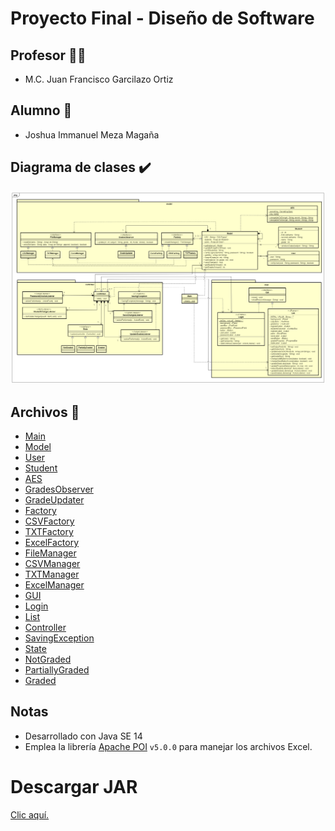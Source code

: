 # Proyecto Final - Diseño de Software

## Profesor :man_teacher:

- M.C. Juan Francisco Garcilazo Ortiz

## Alumno :space_invader:

- Joshua Immanuel Meza Magaña

## Diagrama de clases :heavy_check_mark:

<img src="./.github/DiagramaClasesFinal.png" alt="Diagrama de clases">

## Archivos :file_folder:

- [Main](./src/main/java/Main.java)
- [Model](./src/main/java/model/Model.java)
- [User](./src/main/java/model/User.java)
- [Student](./src/main/java/model/Student.java)
- [AES](./src/main/java/model/AES.java)
- [GradesObserver](./src/main/java/model/GradesObserver.java)
- [GradeUpdater](./src/main/java/model/GradeUpdater.java)
- [Factory](./src/main/java/model/Factory.java)
- [CSVFactory](./src/main/java/model/CSVFactory.java)
- [TXTFactory](./src/main/java/model/TXTFactory.java)
- [ExcelFactory](./src/main/java/model/ExcelFactory.java)
- [FileManager](./src/main/java/model/FileManager.java)
- [CSVManager](./src/main/java/model/CSVManager.java)
- [TXTManager](./src/main/java/model/TXTManager.java)
- [ExcelManager](./src/main/java/model/ExcelManager.java)
- [GUI](./src/main/java/view/GUI.java)
- [Login](./src/main/java/view/Login.java)
- [List](./src/main/java/view/List.java)
- [Controller](./src/main/java/controller/Controller.java)
- [SavingException](./src/main/java/controller/SavingException.java)
- [State](./src/main/java/controller/State.java)
- [NotGraded](./src/main/java/controller/NotGraded.java)
- [PartiallyGraded](./src/main/java/controller/PartiallyGraded.java)
- [Graded](./src/main/java/controller/Graded.java)

## Notas

- Desarrollado con Java SE 14
- Emplea la librería [Apache POI](https://poi.apache.org/download.html) `v5.0.0` para manejar los archivos Excel.

# Descargar JAR

[Clic aquí.](https://github.com/JoshuaMeza/Repositorio-Diseno-de-Software/blob/project/.github/students.zip?raw=true)

